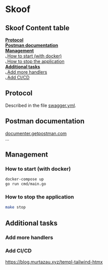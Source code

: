 # Skoof

## **Skoof Content table**  

[**Protocol**](#protocol)  
[**Postman documentation**](#postman-documentation)  
[**Management**](#management)  
&dlcorn;[How to start (with docker)](#how-to-start-with-docker)  
&dlcorn;[How to stop the application](#how-to-stop-the-application)  
[**Additional tasks**](#additional-tasks)  
&dlcorn;[Add more handlers](#add-more-handlers)  
&dlcorn;[Add CI/CD](#add-cicd)  

## Protocol

Described in the file [swagger.yml](docs/swagger.yml).

## Postman documentation
[documenter.getpostman.com](https://documenter.getpostman.com/view/26679053/2sA3BkbYW6)  
...

## Management

### How to start (with docker)

```bash
docker-compose up  
go run cmd/main.go
```

### How to stop the application

```bash
make stop
```

## Additional tasks

### Add more handlers
### Add CI/CD


https://blog.murtazau.xyz/templ-tailwind-htmx
